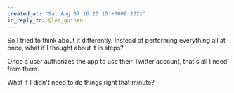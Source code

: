 ```yaml
---
created_at: "Sat Aug 07 16:25:15 +0000 2021"
in_reply_to: @leo_guinan
---
```


So I tried to think about it differently. Instead of performing everything all at once, what if I thought about it in steps?

Once a user authorizes the app to use their Twitter account, that's all I need from them.

What if I didn't need to do things right that minute?